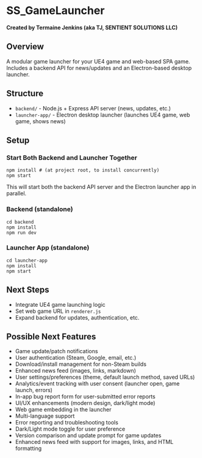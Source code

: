 # SS_GameLauncher

**Created by Termaine Jenkins (aka TJ, SENTIENT SOLUTIONS LLC)**

## Overview
A modular game launcher for your UE4 game and web-based SPA game. Includes a backend API for news/updates and an Electron-based desktop launcher.

## Structure
- `backend/` - Node.js + Express API server (news, updates, etc.)
- `launcher-app/` - Electron desktop launcher (launches UE4 game, web game, shows news)

## Setup

### Start Both Backend and Launcher Together
```
npm install # (at project root, to install concurrently)
npm start
```
This will start both the backend API server and the Electron launcher app in parallel.

### Backend (standalone)
```
cd backend
npm install
npm run dev
```

### Launcher App (standalone)
```
cd launcher-app
npm install
npm start
```

## Next Steps
- Integrate UE4 game launching logic
- Set web game URL in `renderer.js`
- Expand backend for updates, authentication, etc.

## Possible Next Features
- Game update/patch notifications
- User authentication (Steam, Google, email, etc.)
- Download/install management for non-Steam builds
- Enhanced news feed (images, links, markdown)
- User settings/preferences (theme, default launch method, saved URLs)
- Analytics/event tracking with user consent (launcher open, game launch, errors)
- In-app bug report form for user-submitted error reports
- UI/UX enhancements (modern design, dark/light mode)
- Web game embedding in the launcher
- Multi-language support
- Error reporting and troubleshooting tools
- Dark/Light mode toggle for user preference
- Version comparison and update prompt for game updates
- Enhanced news feed with support for images, links, and HTML formatting 